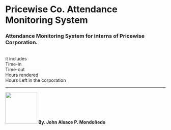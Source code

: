 <h1>Pricewise Co. Attendance Monitoring System</h1>
<h3>Attendance Monitoring System for interns of Pricewise Corporation.</h3>
<br>it includes
  <br>Time-in
  <br>Time-out
  <br>Hours rendered
  <br>Hours Left in the corporation
 <hr>

<img src="https://scontent.fmnl8-3.fna.fbcdn.net/v/t39.30808-6/329556124_2155945224600513_2260862419587876572_n.jpg?_nc_cat=105&ccb=1-7&_nc_sid=09cbfe&_nc_eui2=AeFjGheoXCSl3OHcQ3a-HgHYue6bSIJUWru57ptIglRau1SdO0BiDxW3WvjKhXp65Jew0l0wLfy0o_eBlItYjgeg&_nc_ohc=fJ97EJkwjvwAX8qeMQj&_nc_zt=23&_nc_ht=scontent.fmnl8-3.fna&oh=00_AfDhTbKefP6-6yvQAOhy7gWQXjf77fxLmwlyWp8seke-mw&oe=642ABC06 " width="100px" height="100px">          <B >By. John Alsace P. Mondoñedo</B>
